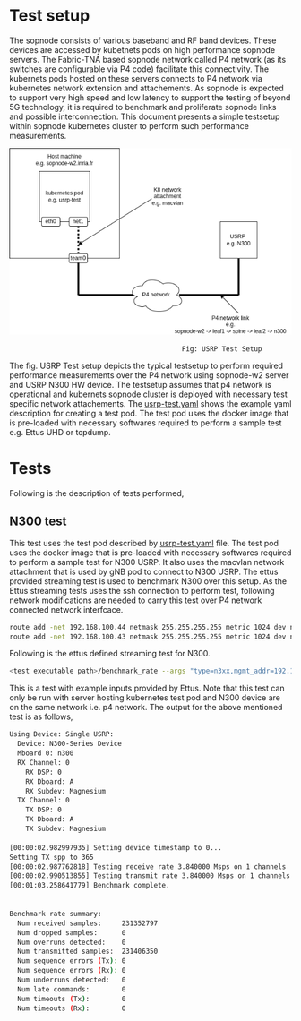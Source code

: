 # Test setup
The sopnode consists of various baseband and RF band devices. These devices are accessed by kubetnets pods on high performance sopnode servers. The Fabric-TNA based sopnode network called P4 network (as its switches are configurable via P4 code) facilitate this connectivity. The kubernets pods hosted on these servers connects to P4 network via kubernetes network extension and attachements. As sopnode is expected to support very high speed and low latency to support the testing of beyond 5G technology, it is required to benchmark and proliferate sopnode links and possible interconnection. This document presents a simple testsetup within sopnode kubernetes cluster to perform such performance measurements. 

![USRP Test setup](https://github.com/vinod-git/sopnode-usrp-test/blob/main/usrp-testsetup.png)
                                   
                                               Fig: USRP Test Setup

The fig. USRP Test setup depicts the typical testsetup to perform required performance measurements over the P4 network using sopnode-w2 server and USRP N300 HW device. The testsetup assumes that p4 network is operational and kubernets sopnode cluster is deployed with necessary test specific network attachements. The [usrp-test.yaml](https://github.com/vinod-git/sopnode-usrp-test/blob/main/usrp-test.yaml) shows the example yaml description for creating a test pod. The test pod uses the docker image that is pre-loaded with necessary softwares required to perform a sample test e.g. Ettus UHD or tcpdump. 

# Tests
Following is the description of tests performed,


## N300 test
This test uses the test pod described by [usrp-test.yaml](https://github.com/vinod-git/sopnode-usrp-test/blob/main/usrp-test.yaml) file. The test pod uses the docker image that is pre-loaded with necessary softwares required to perform a sample test for N300 USRP. It also uses the macvlan network attachment that is used by gNB pod to connect to N300 USRP. The ettus provided streaming test is used to benchmark N300 over this setup. As the Ettus streaming tests uses the ssh connection to perform test, following network modifications are needed to carry this test over P4 network connected network interfcace. 

```bash
route add -net 192.168.100.44 netmask 255.255.255.255 metric 1024 dev net1
route add -net 192.168.100.43 netmask 255.255.255.255 metric 1024 dev net1
```
Following is the ettus defined streaming test for N300.
```bash
<test executable path>/benchmark_rate --args "type=n3xx,mgmt_addr=192.168.100.43,addr=192.168.100.44,master_clock_rate=125e6" --duration 60 --channels "0" --rx_rate 3.84e6  --rx_subdev "A:0" --tx_rate 3.84e6  --tx_subdev "A:0
```
This is a test with example inputs provided by Ettus. Note that this test can only be run with server hosting kubernetes test pod and N300 device are on the same network i.e. p4 network. The output for the above mentioned test is as follows,

```bash
Using Device: Single USRP:
  Device: N300-Series Device
  Mboard 0: n300
  RX Channel: 0
    RX DSP: 0
    RX Dboard: A
    RX Subdev: Magnesium
  TX Channel: 0
    TX DSP: 0
    TX Dboard: A
    TX Subdev: Magnesium

[00:00:02.982997935] Setting device timestamp to 0...
Setting TX spp to 365
[00:00:02.987762818] Testing receive rate 3.840000 Msps on 1 channels
[00:00:02.990513855] Testing transmit rate 3.840000 Msps on 1 channels
[00:01:03.258641779] Benchmark complete.


Benchmark rate summary:
  Num received samples:     231352797
  Num dropped samples:      0
  Num overruns detected:    0
  Num transmitted samples:  231406350
  Num sequence errors (Tx): 0
  Num sequence errors (Rx): 0
  Num underruns detected:   0
  Num late commands:        0
  Num timeouts (Tx):        0
  Num timeouts (Rx):        0
```
